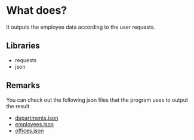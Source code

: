 # What does?

It outputs the employee data according to the user requests.

## Libraries

- requests
- json

## Remarks

You can check out the following json files that the program uses to output the result.

- [departments.json](./departments.json)
- [employees.json](./employees.json)
- [offices.json](./offices.json)

